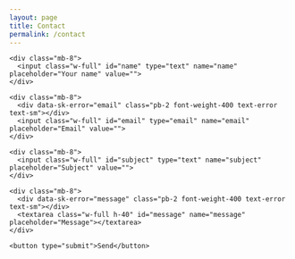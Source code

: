 ```yaml
---
layout: page
title: Contact
permalink: /contact
---
```


<main class="mt-16 mx-auto max-w-5xl px-4 sm:mt-24 sm:px-6 lg:mt-32">

  <form id="contact-form">

    <div class="mb-8">
      <input class="w-full" id="name" type="text" name="name" placeholder="Your name" value="">
    </div>
    
    <div class="mb-8">
      <div data-sk-error="email" class="pb-2 font-weight-400 text-error text-sm"></div>
      <input class="w-full" id="email" type="email" name="email" placeholder="Email" value="">
    </div>
    
    <div class="mb-8">
      <input class="w-full" id="subject" type="text" name="subject" placeholder="Subject" value="">
    </div>
    
    <div class="mb-8">
      <div data-sk-error="message" class="pb-2 font-weight-400 text-error text-sm"></div>
      <textarea class="w-full h-40" id="message" name="message" placeholder="Message"></textarea>
    </div>

    <button type="submit">Send</button>
  </form>

</main>